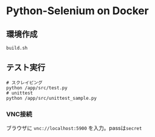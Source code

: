 # Python-Selenium on Docker

## 環境作成

`build.sh`

## テスト実行

```
# スクレイピング
python /app/src/test.py
# unittest
python /app/src/unittest_sample.py
```

### VNC接続
ブラウザに `vnc://localhost:5900` を入力。passは`secret`
